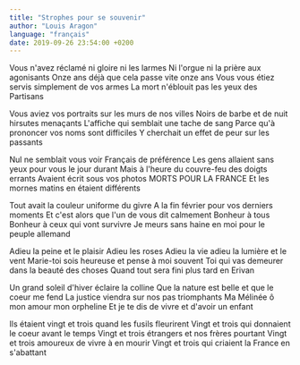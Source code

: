 ```yaml
---
title: "Strophes pour se souvenir"
author: "Louis Aragon"
language: "français"
date: 2019-09-26 23:54:00 +0200
---
```

Vous n'avez réclamé ni gloire ni les larmes
Ni l'orgue ni la prière aux agonisants
Onze ans déjà que cela passe vite onze ans
Vous vous étiez servis simplement de vos armes
La mort n'éblouit pas les yeux des Partisans

Vous aviez vos portraits sur les murs de nos villes
Noirs de barbe et de nuit hirsutes menaçants
L'affiche qui semblait une tache de sang
Parce qu'à prononcer vos noms sont difficiles
Y cherchait un effet de peur sur les passants

Nul ne semblait vous voir Français de préférence
Les gens allaient sans yeux pour vous le jour durant
Mais à l'heure du couvre-feu des doigts errants
Avaient écrit sous vos photos MORTS POUR LA FRANCE
Et les mornes matins en étaient différents

Tout avait la couleur uniforme du givre
A la fin février pour vos derniers moments
Et c'est alors que l'un de vous dit calmement
Bonheur à tous Bonheur à ceux qui vont survivre
Je meurs sans haine en moi pour le peuple allemand

Adieu la peine et le plaisir Adieu les roses
Adieu la vie adieu la lumière et le vent
Marie-toi sois heureuse et pense à moi souvent
Toi qui vas demeurer dans la beauté des choses
Quand tout sera fini plus tard en Erivan

Un grand soleil d'hiver éclaire la colline
Que la nature est belle et que le coeur me fend
La justice viendra sur nos pas triomphants
Ma Mélinée ô mon amour mon orpheline
Et je te dis de vivre et d'avoir un enfant

Ils étaient vingt et trois quand les fusils fleurirent
Vingt et trois qui donnaient le coeur avant le temps
Vingt et trois étrangers et nos frères pourtant
Vingt et trois amoureux de vivre à en mourir
Vingt et trois qui criaient la France en s'abattant
